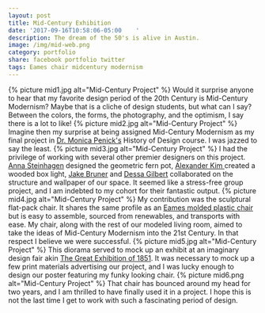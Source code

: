 ```yaml
---
layout: post
title: Mid-Century Exhibition
date: '2017-09-16T10:58:06-05:00	'
description: The dream of the 50's is alive in Austin.
image: /img/mid-web.png
category: portfolio
share: facebook portfolio twitter
tags: Eames chair midcentury modernism
---
```


{% picture mid1.jpg alt="Mid-Century Project" %}
Would it surprise anyone to hear that my favorite design period of the 20th Century is Mid-Century Modernism? Maybe that is a cliche of design students, but what can I say? Between the colors, the forms, the photography, and the optimism, I say there is a lot to like!
{% picture mid2.jpg alt="Mid-Century Project" %}
Imagine then my surprise at being assigned Mid-Century Modernism as my final project in [Dr. Monica Penick's](https://designcreativetech.utexas.edu/monica-penick) History of Design course. I was jazzed to say the least. 
{% picture mid3.jpg alt="Mid-Century Project" %}
I had the privilege of working with several other premier designers on this project. [Anna Steinhagen](https://annasteinhagen.squarespace.com/work/) designed the geometric fern pot, [Alexander Kim ](https://www.facebook.com/alex.kim.92798) created a wooded box light, [Jake Bruner](https://www.facebook.com/profile.php?id=100011794893572) and [Dessa Gilbert](https://www.instagram.com/itsdessa/) collaborated on the structure and wallpaper of our space. It seemed like a stress-free group project, and I am indebted to my cohort for their fantastic output.
{% picture mid4.jpg alt="Mid-Century Project" %}
My contribution was the sculptural flat-pack chair. It shares the same profile as an [Eames molded plastic chair](https://www.hermanmiller.com/products/seating/side-chairs/eames-molded-plastic-chairs/) but is easy to assemble, sourced from renewables, and transports with ease. My chair, along with the rest of our modeled living room, aimed to take the ideas of Mid-Century Modernism into the 21st Century. In that respect I believe we were successful.
{% picture mid5.jpg alt="Mid-Century Project" %}
This diorama served to mock up an exhibit at an imaginary design fair akin [The Great Exhibition of 1851](https://www.bl.uk/victorian-britain/articles/the-great-exhibition). It was necessary to mock up a few print materials advertising our project, and I was lucky enough to design our poster featuring my funky looking chair.
{% picture mid6.png alt="Mid-Century Project" %}
That chair has bounced around my head for two years, and I am thrilled to have finally used it in a project. I hope this is not the last time I get to work with such a fascinating period of design.